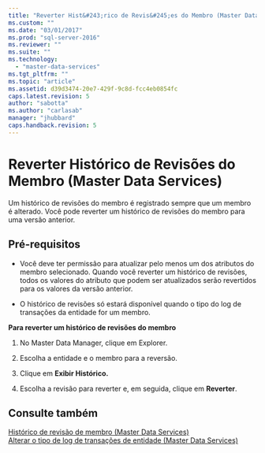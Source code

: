 ```yaml
---
title: "Reverter Hist&#243;rico de Revis&#245;es do Membro (Master Data Services) | Microsoft Docs"
ms.custom: ""
ms.date: "03/01/2017"
ms.prod: "sql-server-2016"
ms.reviewer: ""
ms.suite: ""
ms.technology: 
  - "master-data-services"
ms.tgt_pltfrm: ""
ms.topic: "article"
ms.assetid: d39d3474-20e7-429f-9c8d-fcc4eb0854fc
caps.latest.revision: 5
author: "sabotta"
ms.author: "carlasab"
manager: "jhubbard"
caps.handback.revision: 5
---
```

# Reverter Hist&#243;rico de Revis&#245;es do Membro (Master Data Services)
  Um histórico de revisões do membro é registrado sempre que um membro é alterado. Você pode reverter um histórico de revisões do membro para uma versão anterior.  
  
## Pré-requisitos  
  
-   Você deve ter permissão para atualizar pelo menos um dos atributos do membro selecionado. Quando você reverter um histórico de revisões, todos os valores do atributo que podem ser atualizados serão revertidos para os valores da versão anterior.  
  
-   O histórico de revisões só estará disponível quando o tipo do log de transações da entidade for um membro.  
  
 **Para reverter um histórico de revisões do membro**  
  
1.  No Master Data Manager, clique em Explorer.  
  
2.  Escolha a entidade e o membro para a reversão.  
  
3.  Clique em **Exibir Histórico.**  
  
4.  Escolha a revisão para reverter e, em seguida, clique em **Reverter**.  
  
## Consulte também  
 [Histórico de revisão de membro &#40;Master Data Services&#41;](../master-data-services/member-revision-history-master-data-services.md)   
 [Alterar o tipo de log de transações de entidade &#40;Master Data Services&#41;](../master-data-services/change-the-entity-transaction-log-type-master-data-services.md)  
  
  